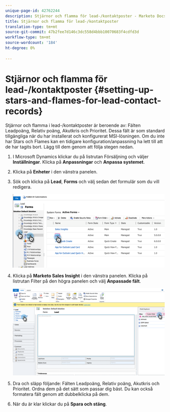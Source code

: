 ```yaml
---
unique-page-id: 42762244
description: Stjärnor och flamma för lead-/kontaktposter - Marketo Docs - Produktdokumentation
title: Stjärnor och flamma för lead-/kontaktposter
translation-type: tm+mt
source-git-commit: 47b2fee7d146c3dc558d4bbb10070683f4cdfd3d
workflow-type: tm+mt
source-wordcount: '184'
ht-degree: 0%

---
```



# Stjärnor och flamma för lead-/kontaktposter {#setting-up-stars-and-flames-for-lead-contact-records}

Stjärnor och flamma i lead-/kontaktposter är beroende av: Fälten Leadpoäng, Relativ poäng, Akutkris och Prioritet. Dessa fält är som standard tillgängliga när du har installerat och konfigurerat MSI-lösningen. Om du inte har Stars och Flames kan en tidigare konfiguration/anpassning ha lett till att de har tagits bort. Lägg till dem genom att följa stegen nedan.

1. I Microsoft Dynamics klickar du på listrutan Försäljning och väljer **Inställningar**. Klicka på **Anpassningar** och **Anpassa systemet**.
1. Klicka på **Enheter** i den vänstra panelen.
1. Sök och klicka på **Lead**, **Forms** och välj sedan det formulär som du vill redigera.

   ![](assets/setting-up-stars-and-flames-for-lead-contact-records-1.png)

1. Klicka på **Marketo Sales Insight** i den vänstra panelen. Klicka på listrutan Filter på den högra panelen och välj **Anpassade fält**.

   ![](assets/setting-up-stars-and-flames-for-lead-contact-records-2.png)

1. Dra och släpp följande: Fälten Leadpoäng, Relativ poäng, Akutkris och Prioritet. Ordna dem på det sätt som passar dig bäst. Du kan också formatera fält genom att dubbelklicka på dem.
1. När du är klar klickar du på **Spara och stäng**.

